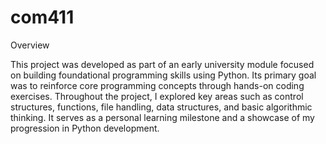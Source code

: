 # com411
Overview

This project was developed as part of an early university module focused on building foundational programming skills using Python. Its primary goal was to reinforce core programming concepts through hands-on coding exercises. Throughout the project, I explored key areas such as control structures, functions, file handling, data structures, and basic algorithmic thinking. It serves as a personal learning milestone and a showcase of my progression in Python development.
